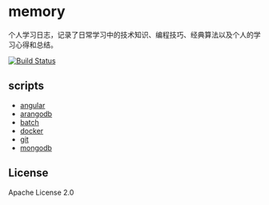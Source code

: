 
# memory
个人学习日志，记录了日常学习中的技术知识、编程技巧、经典算法以及个人的学习心得和总结。

[![Build Status](https://travis-ci.org/baconjs/bacon.js.svg?branch=master)](https://travis-ci.org/baconjs/bacon.js)



## scripts

* [angular](https://github.com/TourDJ/memory/blob/master/scripts/angular.md)
* [arangodb](https://github.com/TourDJ/memory/blob/master/scripts/arangodb.md)
* [batch](https://github.com/TourDJ/memory/blob/master/scripts/batch.md)
* [docker](https://github.com/TourDJ/memory/blob/master/scripts/docker_cli.md)
* [git](https://github.com/TourDJ/memory/blob/master/scripts/git.md)
* [mongodb](https://github.com/TourDJ/memory/blob/master/scripts/mongodb.md)



## License
Apache License 2.0
